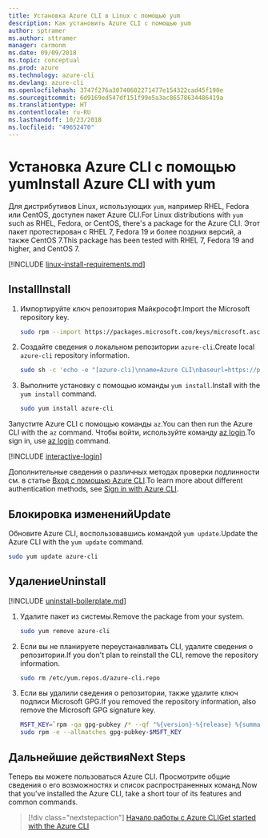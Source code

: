 ```yaml
---
title: Установка Azure CLI в Linux с помощью yum
description: Как установить Azure CLI с помощью yum
author: sptramer
ms.author: sttramer
manager: carmonm
ms.date: 09/09/2018
ms.topic: conceptual
ms.prod: azure
ms.technology: azure-cli
ms.devlang: azure-cli
ms.openlocfilehash: 3747f276a30740602271477e154322cad45f190e
ms.sourcegitcommit: 6d9169ed547df151f99e5a3ac86578634486419a
ms.translationtype: HT
ms.contentlocale: ru-RU
ms.lasthandoff: 10/23/2018
ms.locfileid: "49652470"
---
```

# <a name="install-azure-cli-with-yum"></a><span data-ttu-id="83074-103">Установка Azure CLI с помощью yum</span><span class="sxs-lookup"><span data-stu-id="83074-103">Install Azure CLI with yum</span></span>

<span data-ttu-id="83074-104">Для дистрибутивов Linux, использующих `yum`, например RHEL, Fedora или CentOS, доступен пакет Azure CLI.</span><span class="sxs-lookup"><span data-stu-id="83074-104">For Linux distributions with  `yum` such as RHEL, Fedora, or CentOS, there's a package for the Azure CLI.</span></span> <span data-ttu-id="83074-105">Этот пакет протестирован с RHEL 7, Fedora 19 и более поздних версий, а также CentOS 7.</span><span class="sxs-lookup"><span data-stu-id="83074-105">This package has been tested with RHEL 7, Fedora 19 and higher, and CentOS 7.</span></span>

[!INCLUDE [linux-install-requirements.md](includes/linux-install-requirements.md)]

## <a name="install"></a><span data-ttu-id="83074-106">Install</span><span class="sxs-lookup"><span data-stu-id="83074-106">Install</span></span>

1. <span data-ttu-id="83074-107">Импортируйте ключ репозитория Майкрософт.</span><span class="sxs-lookup"><span data-stu-id="83074-107">Import the Microsoft repository key.</span></span>

   ```bash
   sudo rpm --import https://packages.microsoft.com/keys/microsoft.asc
   ```

2. <span data-ttu-id="83074-108">Создайте сведения о локальном репозитории `azure-cli`.</span><span class="sxs-lookup"><span data-stu-id="83074-108">Create local `azure-cli` repository information.</span></span>

   ```bash
   sudo sh -c 'echo -e "[azure-cli]\nname=Azure CLI\nbaseurl=https://packages.microsoft.com/yumrepos/azure-cli\nenabled=1\ngpgcheck=1\ngpgkey=https://packages.microsoft.com/keys/microsoft.asc" > /etc/yum.repos.d/azure-cli.repo'
   ```

3. <span data-ttu-id="83074-109">Выполните установку с помощью команды `yum install`.</span><span class="sxs-lookup"><span data-stu-id="83074-109">Install with the `yum install` command.</span></span>

   ```bash
   sudo yum install azure-cli
   ```

<span data-ttu-id="83074-110">Запустите Azure CLI с помощью команды `az`.</span><span class="sxs-lookup"><span data-stu-id="83074-110">You can then run the Azure CLI with the `az` command.</span></span> <span data-ttu-id="83074-111">Чтобы войти, используйте команду [az login](/cli/azure/reference-index#az-login).</span><span class="sxs-lookup"><span data-stu-id="83074-111">To sign in, use [az login](/cli/azure/reference-index#az-login) command.</span></span>

[!INCLUDE [interactive-login](includes/interactive-login.md)]

<span data-ttu-id="83074-112">Дополнительные сведения о различных методах проверки подлинности см. в статье [Вход с помощью Azure CLI](authenticate-azure-cli.md).</span><span class="sxs-lookup"><span data-stu-id="83074-112">To learn more about different authentication methods, see [Sign in with Azure CLI](authenticate-azure-cli.md).</span></span>

## <a name="update"></a><span data-ttu-id="83074-113">Блокировка изменений</span><span class="sxs-lookup"><span data-stu-id="83074-113">Update</span></span>

<span data-ttu-id="83074-114">Обновите Azure CLI, воспользовавшись командой `yum update`.</span><span class="sxs-lookup"><span data-stu-id="83074-114">Update the Azure CLI with the `yum update` command.</span></span>

```bash
sudo yum update azure-cli
```

## <a name="uninstall"></a><span data-ttu-id="83074-115">Удаление</span><span class="sxs-lookup"><span data-stu-id="83074-115">Uninstall</span></span>

[!INCLUDE [uninstall-boilerplate.md](includes/uninstall-boilerplate.md)]

1. <span data-ttu-id="83074-116">Удалите пакет из системы.</span><span class="sxs-lookup"><span data-stu-id="83074-116">Remove the package from your system.</span></span>

   ```bash
   sudo yum remove azure-cli
   ```

2. <span data-ttu-id="83074-117">Если вы не планируете переустанавливать CLI, удалите сведения о репозитории.</span><span class="sxs-lookup"><span data-stu-id="83074-117">If you don't plan to reinstall the CLI, remove the repository information.</span></span>

   ```bash
   sudo rm /etc/yum.repos.d/azure-cli.repo
   ```

3. <span data-ttu-id="83074-118">Если вы удалили сведения о репозитории, также удалите ключ подписи Microsoft GPG.</span><span class="sxs-lookup"><span data-stu-id="83074-118">If you removed the repository information, also remove the Microsoft GPG signature key.</span></span>

   ```bash
   MSFT_KEY=`rpm -qa gpg-pubkey /* --qf "%{version}-%{release} %{summary}\n" | grep Microsoft | awk '{print $1}'`
   sudo rpm -e --allmatches gpg-pubkey-$MSFT_KEY
   ```

## <a name="next-steps"></a><span data-ttu-id="83074-119">Дальнейшие действия</span><span class="sxs-lookup"><span data-stu-id="83074-119">Next Steps</span></span>

<span data-ttu-id="83074-120">Теперь вы можете пользоваться Azure CLI. Просмотрите общие сведения о его возможностях и список распространенных команд.</span><span class="sxs-lookup"><span data-stu-id="83074-120">Now that you've installed the Azure CLI, take a short tour of its features and common commands.</span></span>

> [!div class="nextstepaction"]
> [<span data-ttu-id="83074-121">Начало работы с Azure CLI</span><span class="sxs-lookup"><span data-stu-id="83074-121">Get started with the Azure CLI</span></span>](get-started-with-azure-cli.md)
